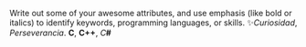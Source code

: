 Write out some of your awesome attributes, and use emphasis (like bold or italics) to identify keywords, programming languages, or skills. 
✨*Curiosidad*, _Perseverancia_.
**C**, __C++__, *C*__#__
